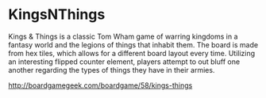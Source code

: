 KingsNThings
============
Kings & Things is a classic Tom Wham game of warring kingdoms in a fantasy world and the legions of things that inhabit them. The board is made from hex tiles, which allows for a different board layout every time. Utilizing an interesting flipped counter element, players attempt to out bluff one another regarding the types of things they have in their armies.

http://boardgamegeek.com/boardgame/58/kings-things